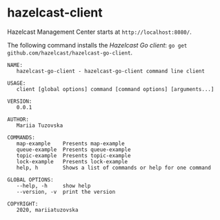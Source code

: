 # hazelcast-client

Hazelcast Management Center starts at `http://localhost:8080/`.

The following command installs the *Hazelcast Go client*: `go get github.com/hazelcast/hazelcast-go-client`.

```
NAME:
   hazelcast-go-client - hazelcast-go-client command line client

USAGE:
   client [global options] command [command options] [arguments...]

VERSION:
   0.0.1

AUTHOR:
   Mariia Tuzovska

COMMANDS:
   map-example    Presents map-example
   queue-example  Presents queue-example
   topic-example  Presents topic-example
   lock-example   Presents lock-example
   help, h        Shows a list of commands or help for one command

GLOBAL OPTIONS:
   --help, -h     show help
   --version, -v  print the version

COPYRIGHT:
   2020, mariiatuzovska
```